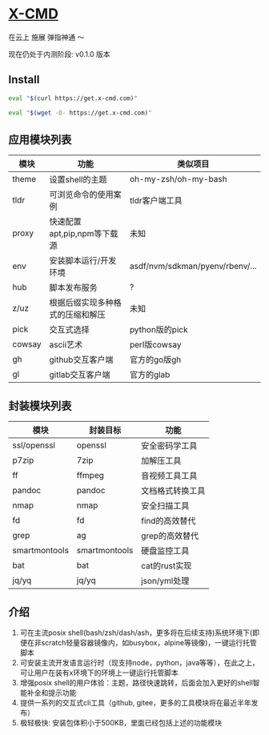 # [X-CMD](https://x-cmd.com/zh)

在云上 施展 弹指神通 ～

现在仍处于内测阶段: v0.1.0 版本

## Install

```bash
eval "$(curl https://get.x-cmd.com)"
```

```bash
eval "$(wget -O- https://get.x-cmd.com)"
```

## 应用模块列表

| 模块 | 功能 | 类似项目 |
| --- | --- | --- |
| theme | 设置shell的主题  | oh-my-zsh/oh-my-bash |
| tldr | 可浏览命令的使用案例  | tldr客户端工具 |
| proxy | 快速配置apt,pip,npm等下载源 | 未知 |
| env | 安装脚本运行/开发环境  | asdf/nvm/sdkman/pyenv/rbenv/... |
| hub | 脚本发布服务 | ? |
| z/uz | 根据后缀实现多种格式的压缩和解压  | 未知 |
| pick | 交互式选择 | python版的pick |
| cowsay | ascii艺术 | perl版cowsay |
| gh | github交互客户端  | 官方的go版gh |
| gl | gitlab交互客户端 | 官方的glab |

## 封装模块列表

|模块| 封装目标 | 功能| 
| -- | -- | -- |
| ssl/openssl | openssl | 安全密码学工具 |
| p7zip | 7zip | 加解压工具 |
| ff | ffmpeg | 音视频工具工具 |
| pandoc | pandoc | 文档格式转换工具 |
| nmap | nmap | 安全扫描工具 |
| fd | fd | find的高效替代 |
| grep | ag | grep的高效替代 |
| smartmontools | smartmontools | 硬盘监控工具 |
| bat | bat | cat的rust实现 |
| jq/yq | jq/yq | json/yml处理 |


## 介绍

1. 可在主流posix shell(bash/zsh/dash/ash，更多将在后续支持)系统环境下(即便在非scratch轻量容器镜像内，如busybox，alpine等镜像)，一键运行托管脚本
2. 可安装主流开发语言运行时（现支持node，python，java等等），在此之上，可让用户在装有x环境下的环境上一键运行托管脚本
3. 增强posix shell的用户体验：主题，路径快速跳转，后面会加入更好的shell智能补全和提示功能
4. 提供一系列的交互式cli工具（github, gitee，更多的工具模块将在最近半年发布）
5. 极轻极快: 安装包体积小于500KB，里面已经包括上述的功能模块
